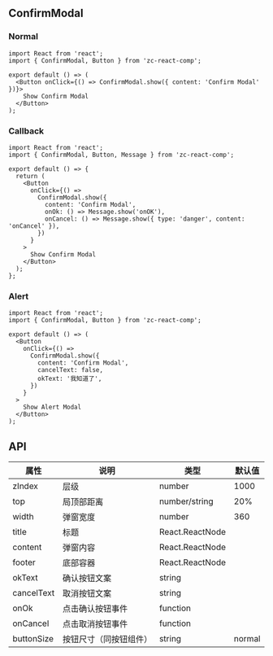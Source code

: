 ## ConfirmModal

### Normal

```tsx
import React from 'react';
import { ConfirmModal, Button } from 'zc-react-comp';

export default () => (
  <Button onClick={() => ConfirmModal.show({ content: 'Confirm Modal' })}>
    Show Confirm Modal
  </Button>
);
```

### Callback

```tsx
import React from 'react';
import { ConfirmModal, Button, Message } from 'zc-react-comp';

export default () => {
  return (
    <Button
      onClick={() =>
        ConfirmModal.show({
          content: 'Confirm Modal',
          onOk: () => Message.show('onOK'),
          onCancel: () => Message.show({ type: 'danger', content: 'onCancel' }),
        })
      }
    >
      Show Confirm Modal
    </Button>
  );
};
```

### Alert

```tsx
import React from 'react';
import { ConfirmModal, Button } from 'zc-react-comp';

export default () => (
  <Button
    onClick={() =>
      ConfirmModal.show({
        content: 'Confirm Modal',
        cancelText: false,
        okText: '我知道了',
      })
    }
  >
    Show Alert Modal
  </Button>
);
```

## API

| 属性       | 说明                   | 类型            | 默认值 |
| ---------- | ---------------------- | --------------- | ------ |
| zIndex     | 层级                   | number          | 1000   |
| top        | 局顶部距离             | number/string   | 20%    |
| width      | 弹窗宽度               | number          | 360    |
| title      | 标题                   | React.ReactNode |        |
| content    | 弹窗内容               | React.ReactNode |        |
| footer     | 底部容器               | React.ReactNode |        |
| okText     | 确认按钮文案           | string          |        |
| cancelText | 取消按钮文案           | string          |        |
| onOk       | 点击确认按钮事件       | function        |        |
| onCancel   | 点击取消按钮事件       | function        |        |
| buttonSize | 按钮尺寸（同按钮组件） | string          | normal |
